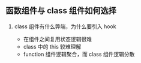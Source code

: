 ## 函数组件与 class 组件如何选择

1. class 组件有什么弊端，为什么要引入 hook

   - 在组件之间复用状态逻辑很难
   - class 中的 this 较难理解
   - function 组件逻辑聚合，而 class 组件逻辑分散

